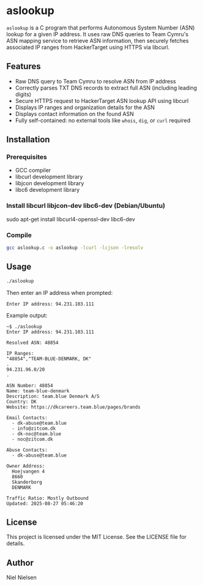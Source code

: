 # aslookup

`aslookup` is a C program that performs Autonomous System Number (ASN) lookup for a given IP address. It uses raw DNS queries to Team Cymru's ASN mapping service to retrieve ASN information, then securely fetches associated IP ranges from HackerTarget using HTTPS via libcurl.

## Features

- Raw DNS query to Team Cymru to resolve ASN from IP address
- Correctly parses TXT DNS records to extract full ASN (including leading digits)
- Secure HTTPS request to HackerTarget ASN lookup API using libcurl
- Displays IP ranges and organization details for the ASN
- Displays contact information on the found ASN
- Fully self-contained: no external tools like `whois`, `dig`, or `curl` required

## Installation

### Prerequisites

- GCC compiler
- libcurl development library
- libjcon development library
- libc6 development library

### Install libcurl libjcon-dev libc6-dev (Debian/Ubuntu)


sudo apt-get install libcurl4-openssl-dev libc6-dev

### Compile

```bash
gcc aslookup.c -o aslookup -lcurl -lcjson -lresolv
```

## Usage

```bash
./aslookup
```

Then enter an IP address when prompted:

```
Enter IP address: 94.231.103.111
```
Example output:
```
~$ ./aslookup
Enter IP address: 94.231.103.111

Resolved ASN: 48854

IP Ranges:
"48854","TEAM-BLUE-DENMARK, DK"
.
94.231.96.0/20
.

ASN Number: 48854
Name: team-blue-denmark
Description: team.blue Denmark A/S
Country: DK
Website: https://dkcareers.team.blue/pages/brands

Email Contacts:
  - dk-abuse@team.blue
  - info@zitcom.dk
  - dk-noc@team.blue
  - noc@zitcom.dk

Abuse Contacts:
  - dk-abuse@team.blue

Owner Address:
  Hoejvangen 4
  8660
  Skanderborg
  DENMARK

Traffic Ratio: Mostly Outbound
Updated: 2025-08-27 05:46:20
```
## License

This project is licensed under the MIT License. See the LICENSE file for details.

## Author

Niel Nielsen
